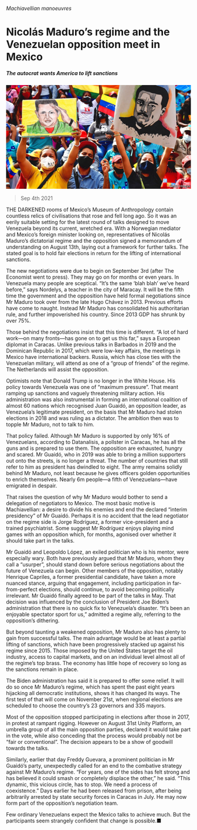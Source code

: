 ###### Machiavellian manoeuvres

# Nicolás Maduro’s regime and the Venezuelan opposition meet in Mexico 

##### The autocrat wants America to lift sanctions 

![image](images/20210904_AMP001_0.jpg) 

> Sep 4th 2021 

THE DARKENED rooms of Mexico’s Museum of Anthropology contain countless relics of civilisations that rose and fell long ago. So it was an eerily suitable setting for the latest round of talks designed to move Venezuela beyond its current, wretched era. With a Norwegian mediator and Mexico’s foreign minister looking on, representatives of Nicolás Maduro’s dictatorial regime and the opposition signed a memorandum of understanding on August 13th, laying out a framework for further talks. The stated goal is to hold fair elections in return for the lifting of international sanctions.

The new negotiations were due to begin on September 3rd (after The Economist went to press). They may go on for months or even years. In Venezuela many people are sceptical. “It’s the same ‘blah blah’ we’ve heard before,” says Nordelys, a teacher in the city of Maracay. It will be the fifth time the government and the opposition have held formal negotiations since Mr Maduro took over from the late Hugo Chávez in 2013. Previous efforts have come to naught. Instead Mr Maduro has consolidated his authoritarian rule, and further impoverished his country. Since 2013 GDP has shrunk by over 75%.


Those behind the negotiations insist that this time is different. “A lot of hard work—on many fronts—has gone on to get us this far,” says a European diplomat in Caracas. Unlike previous talks in Barbados in 2019 and the Dominican Republic in 2017, which were low-key affairs, the meetings in Mexico have international backers. Russia, which has close ties with the Venezuelan military, will attend as one of a “group of friends” of the regime. The Netherlands will assist the opposition.

Optimists note that Donald Trump is no longer in the White House. His policy towards Venezuela was one of “maximum pressure”. That meant ramping up sanctions and vaguely threatening military action. His administration was also instrumental in forming an international coalition of almost 60 nations which recognised Juan Guaidó, an opposition leader, as Venezuela’s legitimate president, on the basis that Mr Maduro had stolen elections in 2018 and was ruling as a dictator. The ambition then was to topple Mr Maduro, not to talk to him.

That policy failed. Although Mr Maduro is supported by only 16% of Venezuelans, according to Datanalisis, a pollster in Caracas, he has all the guns and is prepared to use them. The opposition are exhausted, hungry and scared. Mr Guaidó, who in 2019 was able to bring a million supporters out onto the streets, is no longer a threat. The number of countries that still refer to him as president has dwindled to eight. The army remains solidly behind Mr Maduro, not least because he gives officers golden opportunities to enrich themselves. Nearly 6m people—a fifth of Venezuelans—have emigrated in despair.

That raises the question of why Mr Maduro would bother to send a delegation of negotiators to Mexico. The most basic motive is Machiavellian: a desire to divide his enemies and end the declared “interim presidency” of Mr Guaidó. Perhaps it is no accident that the lead negotiator on the regime side is Jorge Rodríguez, a former vice-president and a trained psychiatrist. Some suggest Mr Rodríguez enjoys playing mind games with an opposition which, for months, agonised over whether it should take part in the talks.

Mr Guaidó and Leopoldo López, an exiled politician who is his mentor, were especially wary. Both have previously argued that Mr Maduro, whom they call a “usurper”, should stand down before serious negotiations about the future of Venezuela can begin. Other members of the opposition, notably Henrique Capriles, a former presidential candidate, have taken a more nuanced stance, arguing that engagement, including participation in far-from-perfect elections, should continue, to avoid becoming politically irrelevant. Mr Guaidó finally agreed to be part of the talks in May. That decision was influenced by the conclusion of President Joe Biden’s administration that there is no quick fix to Venezuela’s disaster. “It’s been an enjoyable spectator sport for us,” admitted a regime ally, referring to the opposition’s dithering.

But beyond taunting a weakened opposition, Mr Maduro also has plenty to gain from successful talks. The main advantage would be at least a partial lifting of sanctions, which have been progressively stacked up against his regime since 2015. Those imposed by the United States target the oil industry, access to capital markets, and on an individual level almost all of the regime’s top brass. The economy has little hope of recovery so long as the sanctions remain in place.

The Biden administration has said it is prepared to offer some relief. It will do so once Mr Maduro’s regime, which has spent the past eight years hijacking all democratic institutions, shows it has changed its ways. The first test of that will come on November 21st, when regional elections are scheduled to choose the country’s 23 governors and 335 mayors.

Most of the opposition stopped participating in elections after those in 2017, in protest at rampant rigging. However on August 31st Unity Platform, an umbrella group of all the main opposition parties, declared it would take part in the vote, while also conceding that the process would probably not be “fair or conventional”. The decision appears to be a show of goodwill towards the talks.

Similarly, earlier that day Freddy Guevara, a prominent politician in Mr Guaidó’s party, unexpectedly called for an end to the combative strategy against Mr Maduro’s regime. “For years, one of the sides has felt strong and has believed it could smash or completely displace the other,” he said. “This dynamic, this vicious circle, has to stop. We need a process of coexistence.” Days earlier he had been released from prison, after being arbitrarily arrested by state security forces in Caracas in July. He may now form part of the opposition’s negotiation team.

Few ordinary Venezuelans expect the Mexico talks to achieve much. But the participants seem strangely confident that change is possible.■

